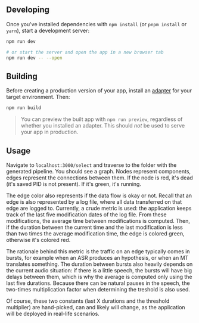 ## Developing

Once you've installed dependencies with `npm install` (or `pnpm install` or `yarn`), start a development server:

```bash
npm run dev

# or start the server and open the app in a new browser tab
npm run dev -- --open
```

## Building

Before creating a production version of your app, install an [adapter](https://kit.svelte.dev/docs#adapters) for your target environment. Then:

```bash
npm run build
```

> You can preview the built app with `npm run preview`, regardless of whether you installed an adapter. This should _not_ be used to serve your app in production.

## Usage

Navigate to `localhost:3000/select` and traverse to the folder with the generated pipeline. You should see a graph. Nodes represent components, edges represent the connections between them. If the node is red, it's dead (it's saved PID is not present). If it's green, it's running.

The edge color also represents if the data flow is okay or not. Recall that an edge is also represented by a log file, where all data transferred on that edge are logged to. Currently, a crude metric is used: the application keeps track of the last five modification dates of the log file. From these modifications, the average time between modifications is computed. Then, if the duration between the current time and the last modification is less than two times the average modification time, the edge is colored green, otherwise it's colored red.

The rationale behind this metric is the traffic on an edge typically comes in bursts, for example when an ASR produces an hypothesis, or when an MT translates something. The duration between bursts also heavily depends on the current audio situation: if there is a little speech, the bursts will have big delays between them, which is why the average is computed only using the last five durations. Because there can be natural pauses in the speech, the two-times multiplication factor when determining the treshold is also used.

Of course, these two constants (last X durations and the threshold multiplier) are hand-picked, can and likely will change, as the application will be deployed in real-life scenarios.
